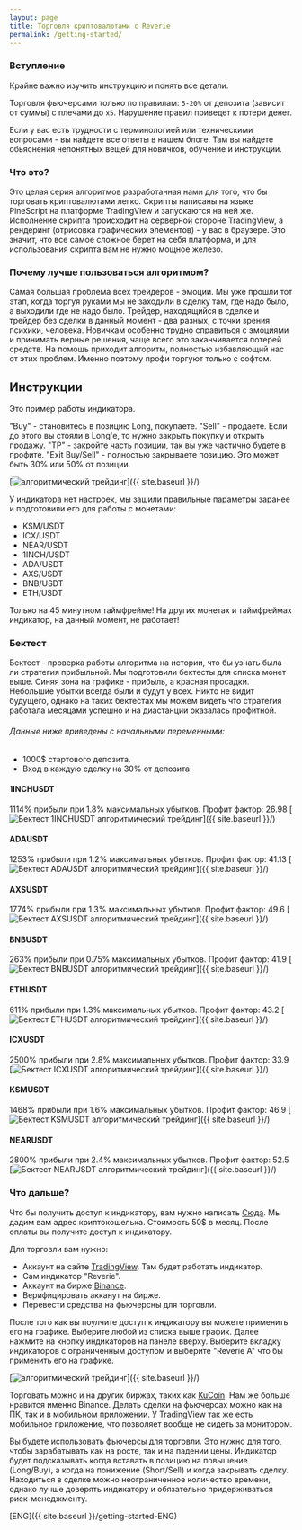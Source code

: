 ```yaml
---
layout: page
title: Торговля криптовалютами с Reverie
permalink: /getting-started/
---
```


### Вступление

Крайне важно изучить инструкцию и понять все детали.

Торговля фьючерсами только по правилам: `5-20%` от депозита (зависит от суммы) с плечами до `х5`. Нарушение правил приведет к потери денег. 

Если у вас есть трудности с терминологией или техническими вопросами - вы найдете все ответы в нашем блоге. Там вы найдете обьяснения непонятных вещей для новичков, обучение и инструкции.

### Что это?

Это целая серия алгоритмов разработанная нами для того, что бы торговать криптовалютами легко. Скрипты написаны на языке PineScript на платформе TradingView и запускаются на ней же. Исполнение скрипта происходит на серверной стороне TradingView, а рендеринг (отрисовка графических элементов) - у вас в браузере. Это значит, что все самое сложное берет на себя платформа, и для использования скрипта вам не нужно мощное железо.

### Почему лучше пользоваться алгоритмом?

Самая большая проблема всех трейдеров - эмоции. Мы уже прошли тот этап, когда торгуя руками мы не заходили в сделку там, где надо было, а выходили где не надо было. Трейдер, находящийся в сделке и трейдер без сделки в данный момент - два разных, с точки зрения психики, человека. Новичкам особенно трудно справиться с эмоциями и принимать верные решения, чаще всего это заканчивается потерей средств. На помощь приходит алгоритм, полностью избавляющий нас от этих проблем. Именно поэтому профи торгуют только с софтом.

## Инструкции

Это пример работы индикатора.

"Buy" - становитесь в позицию Long, покупаете.
"Sell" - продаете. Если до этого вы стояли в Long'е, то нужно закрыть покупку и открыть продажу.
"ТP" - закройте часть позиции, так вы уже частично будете в профите.
"Exit Buy/Sell" - полностью закрываете позицию. Это может быть 30% или 50% от позиции.

[<img src="{{ site.baseurl }}/images/testChart.png" alt="алгоритмический трейдинг"/>]({{ site.baseurl }}/)

У индикатора нет настроек, мы зашили правильные параметры заранее и подготовили его для работы с монетами:

- KSM/USDT
- ICX/USDT
- NEAR/USDT
- 1INCH/USDT
- ADA/USDT
- AXS/USDT
- BNB/USDT
- ETH/USDT

Только на 45 минутном таймфрейме!
На других монетах и таймфреймах индикатор, на данный момент, не работает!

### Бектест

Бектест - проверка работы алгоритма на истории, что бы узнать была ли стратегия прибыльной. Мы подготовили бектесты для списка монет выше. Синяя зона на графике - прибыль, а красная просадки. 
Небольшие убытки всегда были и будут у всех. Никто не видит будущего, однако на таких бектестах мы можем видеть что стратегия работала месяцами успешно и на диастанции оказалась профитной.

###### Данные ниже приведены с начальными переменными: 
- 1000$ стартового депозита.
- Вход в каждую сделку на 30% от депозита

#### 1INCHUSDT
1114% прибыли при 1.8% максимальных убытков. Профит фактор: 26.98
[<img src="{{ site.baseurl }}/images/backtest/1INCHUSDT.png" alt="Бектест 1INCHUSDT алгоритмический трейдинг"/>]({{ site.baseurl }}/)

#### ADAUSDT
1253% прибыли при 1.2% максимальных убытков. Профит фактор: 41.13
[<img src="{{ site.baseurl }}/images/backtest/ADAUSDT.png" alt="Бектест ADAUSDT алгоритмический трейдинг"/>]({{ site.baseurl }}/)

#### AXSUSDT
1774% прибыли при 1.3% максимальных убытков. Профит фактор: 49.6
[<img src="{{ site.baseurl }}/images/backtest/AXSUSDT.png" alt="Бектест AXSUSDT алгоритмический трейдинг"/>]({{ site.baseurl }}/)

#### BNBUSDT
263% прибыли при 0.75% максимальных убытков. Профит фактор: 41.9
[<img src="{{ site.baseurl }}/images/backtest/BNBUSDT.png" alt="Бектест BNBUSDT алгоритмический трейдинг"/>]({{ site.baseurl }}/)

#### ETHUSDT
611% прибыли при 1.3% максимальных убытков. Профит фактор: 43.2
[<img src="{{ site.baseurl }}/images/backtest/ETHUSDT.png" alt="Бектест ETHUSDT алгоритмический трейдинг"/>]({{ site.baseurl }}/)

#### ICXUSDT
2500% прибыли при 2.8% максимальных убытков. Профит фактор: 33.9
[<img src="{{ site.baseurl }}/images/backtest/ICXUSDT.png" alt="Бектест ICXUSDT алгоритмический трейдинг"/>]({{ site.baseurl }}/)

#### KSMUSDT
1468% прибыли при 1.6% максимальных убытков. Профит фактор: 46.9
[<img src="{{ site.baseurl }}/images/backtest/KSMUSDT.png" alt="Бектест KSMUSDT алгоритмический трейдинг"/>]({{ site.baseurl }}/)

#### NEARUSDT
2800% прибыли при 2.4% максимальных убытков. Профит фактор: 52.5
[<img src="{{ site.baseurl }}/images/backtest/NEARUSDT.png" alt="Бектест NEARUSDT алгоритмический трейдинг"/>]({{ site.baseurl }}/)

### Что дальше?

Что бы получить доступ к индикатору, вам нужно написать [Сюда](https://t.me/engineerios). Мы дадим вам адрес криптокошелька. Стоимость 50$ в месяц. После оплаты вы получите доступ к индикатору.

Для торговли вам нужно:
- Аккаунт на сайте [TradingView](tradingview.com). Там будет работать индикатор.
- Сам индикатор "Reverie".
- Аккаунт на бирже [Binance](http://binance.com).
- Верифицировать акканут на бирже.
- Перевести средства на фьючерсны для торговли.

После того как вы поулчите доступ к индикатору вы можете применить его на графике. Выберите любой из списка выше график. Далее нажмите на кнопку индикаторов на панеле вверху. Выберите вкладку индикаторов с ограниченным доступом и выберите "Reverie A" что бы применить его на графике.

[<img src="{{ site.baseurl }}/images/howtoadd.png" alt="алгоритмический трейдинг"/>]({{ site.baseurl }}/)

Торговать можно и на других биржах, таких как [KuCoin](https://www.kucoin.com). Нам же больше нравится именно Binance. Делать сделки на фьючерсах можно как на ПК, так и в мобильном приложении. У TradingView так же есть мобильное приложение, что позволяет вообще не сидеть за монитором.

Вы будете использовать фьючерсы для торговли. Это нужно для того, чтобы зарабатывать как на росте, так и на падении цены. Индикатор будет подсказывать когда вставать в позицию на повышение (Long/Buy), а когда на понижение (Short/Sell) и когда закрывать сделку. Находиться в сделке можно неограниченное количество времени, однако лучше доверять индикатору и обязательно придерживаться риск-менеджменту.

[ENG]({{ site.baseurl }}/getting-started-ENG)